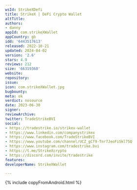 ```yaml
---
wsId: StrikeXDefi
title: StrikeX | DeFi Crypto Wallet
altTitle: 
authors:
- danny
appId: com.strikeXWallet
appCountry: gb
idd: '6443517613'
released: 2022-10-21
updated: 2024-04-02
version: '2.6'
stars: 4.9
reviews: 212
size: '66319360'
website: 
repository: 
issue: 
icon: com.strikeXWallet.jpg
bugbounty: 
meta: ok
verdict: nosource
date: 2023-06-30
signer: 
reviewArchive: 
twitter: TradeStrikeBVI
social:
- https://tradestrike.io/strikex-wallet
- https://www.linkedin.com/companystrikex
- https://www.facebook.com/TradeStrikeBVI
- https://www.youtube.com/channel/UCZ_gCf9-Tnr7JeoFiSkl7SQ
- https://www.instagram.com/tradestrike.bvi
- https://t.me/StrikeXcrypto
- https://discord.com/invite/tradestrike
features: 
developerName: StrikeXWallet

---
```


{% include copyFromAndroid.html %}
